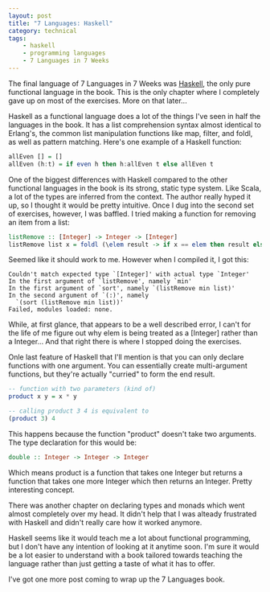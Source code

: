 ```yaml
---
layout: post
title: "7 Languages: Haskell"
category: technical
tags:
    - haskell
    - programming languages
    - 7 Languages in 7 Weeks
---
```

The final language of 7 Languages in 7 Weeks was [Haskell](http://en.wikipedia.org/wiki/Haskell_(programming_language)), the only pure functional language in the book.  This is the only chapter where I completely gave up on most of the exercises.  More on that later...

Haskell as a functional language does a lot of the things I've seen in half the languages in the book.  It has a list comprehension syntax almost identical to Erlang's, the common list manipulation functions like map, filter, and foldl, as well as pattern matching.  Here's one example of a Haskell function:

```haskell
allEven [] = []
allEven (h:t) = if even h then h:allEven t else allEven t
```

One of the biggest differences with Haskell compared to the other functional languages in the book is its strong, static type system.  Like Scala, a lot of the types are inferred from the context.  The author really hyped it up, so I thought it would be pretty intuitive.  Once I dug into the second set of exercises, however, I was baffled.  I tried making a function for removing an item from a list:

```haskell
listRemove :: [Integer] -> Integer -> [Integer]
listRemove list x = foldl (\elem result -> if x == elem then result else elem:result) [] list
```

Seemed like it should work to me.  However when I compiled it, I got this:

```
Couldn't match expected type `[Integer]' with actual type `Integer'
In the first argument of `listRemove', namely `min'
In the first argument of `sort', namely `(listRemove min list)'
In the second argument of `(:)', namely
  `(sort (listRemove min list))'
Failed, modules loaded: none.
```
While, at first glance, that appears to be a well described error, I can't for the life of me figure out why elem is being treated as a [Integer] rather than a Integer...  And that right there is where I stopped doing the exercises.

Onle last feature of Haskell that I'll mention is that you can only declare functions with one argument.  You can essentially create multi-argument functions, but they're actually "curried" to form the end result.

```haskell
-- function with two parameters (kind of)
product x y = x * y

-- calling product 3 4 is equivalent to
(product 3) 4
```

This happens because the function "product" doesn't take two arguments.  The type declaration for this would be:

```haskell
double :: Integer -> Integer -> Integer
```

Which means product is a function that takes one Integer but returns a function that takes one more Integer which then returns an Integer.  Pretty interesting concept.

There was another chapter on declaring types and monads which went almost completely over my head.  It didn't help that I was alteady frustrated with Haskell and didn't really care how it worked anymore.

Haskell seems like it would teach me a lot about functional programming, but I don't have any intention of looking at it anytime soon.  I'm sure it would be a lot easier to understand with a book tailored towards teaching the language rather than just getting a taste of what it has to offer.

I've got one more post coming to wrap up the 7 Languages book.
